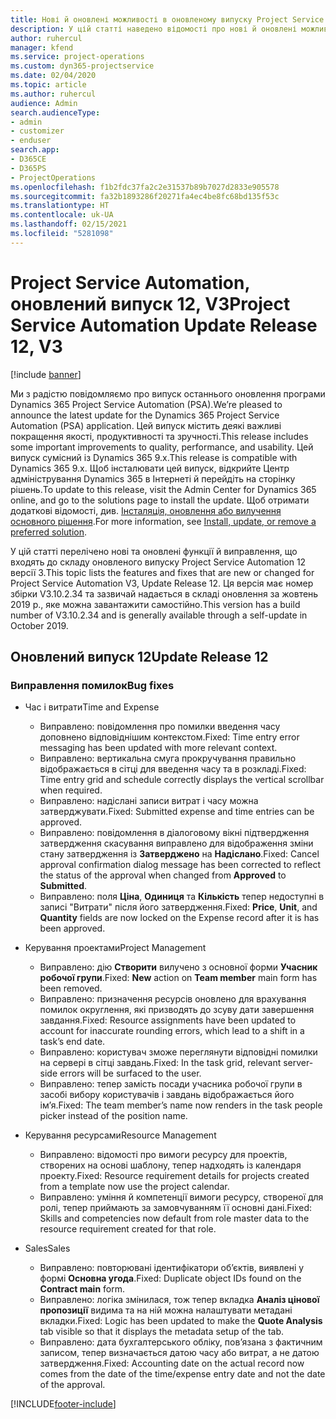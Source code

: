 ```yaml
---
title: Нові й оновлені можливості в оновленому випуску Project Service Automation 12 версії 3
description: У цій статті наведено відомості про нові й оновлені можливості Project Service Automation 12 версії 3.
author: ruhercul
manager: kfend
ms.service: project-operations
ms.custom: dyn365-projectservice
ms.date: 02/04/2020
ms.topic: article
ms.author: ruhercul
audience: Admin
search.audienceType:
- admin
- customizer
- enduser
search.app:
- D365CE
- D365PS
- ProjectOperations
ms.openlocfilehash: f1b2fdc37fa2c2e31537b89b7027d2833e905578
ms.sourcegitcommit: fa32b1893286f20271fa4ec4be8fc68bd135f53c
ms.translationtype: HT
ms.contentlocale: uk-UA
ms.lasthandoff: 02/15/2021
ms.locfileid: "5281098"
---
```

# <a name="project-service-automation-update-release-12-v3"></a><span data-ttu-id="0c595-103">Project Service Automation, оновлений випуск 12, V3</span><span class="sxs-lookup"><span data-stu-id="0c595-103">Project Service Automation Update Release 12, V3</span></span>

[!include [banner](../includes/psa-now-project-operations.md)]

<span data-ttu-id="0c595-104">Ми з радістю повідомляємо про випуск останнього оновлення програми Dynamics 365 Project Service Automation (PSA).</span><span class="sxs-lookup"><span data-stu-id="0c595-104">We’re pleased to announce the latest update for the Dynamics 365 Project Service Automation (PSA) application.</span></span> <span data-ttu-id="0c595-105">Цей випуск містить деякі важливі покращення якості, продуктивності та зручності.</span><span class="sxs-lookup"><span data-stu-id="0c595-105">This release includes some important improvements to quality, performance, and usability.</span></span> <span data-ttu-id="0c595-106">Цей випуск сумісний із Dynamics 365 9.x.</span><span class="sxs-lookup"><span data-stu-id="0c595-106">This release is compatible with Dynamics 365 9.x.</span></span> <span data-ttu-id="0c595-107">Щоб інсталювати цей випуск, відкрийте Центр адміністрування Dynamics 365 в Інтернеті й перейдіть на сторінку рішень.</span><span class="sxs-lookup"><span data-stu-id="0c595-107">To update to this release, visit the Admin Center for Dynamics 365 online, and go to the solutions page to install the update.</span></span> <span data-ttu-id="0c595-108">Щоб отримати додаткові відомості, див. [Інсталяція, оновлення або вилучення основного рішення](https://docs.microsoft.com/power-platform/admin/install-remove-preferred-solution).</span><span class="sxs-lookup"><span data-stu-id="0c595-108">For more information, see [Install, update, or remove a preferred solution](https://docs.microsoft.com/power-platform/admin/install-remove-preferred-solution).</span></span>

<span data-ttu-id="0c595-109">У цій статті перелічено нові та оновлені функції й виправлення, що входять до складу оновленого випуску Project Service Automation 12 версії 3.</span><span class="sxs-lookup"><span data-stu-id="0c595-109">This topic lists the features and fixes that are new or changed for Project Service Automation V3, Update Release 12.</span></span> <span data-ttu-id="0c595-110">Ця версія має номер збірки V3.10.2.34 та зазвичай надається в складі оновлення за жовтень 2019 р., яке можна завантажити самостійно.</span><span class="sxs-lookup"><span data-stu-id="0c595-110">This version has a build number of V3.10.2.34 and is generally available through a self-update in October 2019.</span></span>

## <a name="update-release-12"></a><span data-ttu-id="0c595-111">Оновлений випуск 12</span><span class="sxs-lookup"><span data-stu-id="0c595-111">Update Release 12</span></span>

### <a name="bug-fixes"></a><span data-ttu-id="0c595-112">Виправлення помилок</span><span class="sxs-lookup"><span data-stu-id="0c595-112">Bug fixes</span></span>

- <span data-ttu-id="0c595-113">Час і витрати</span><span class="sxs-lookup"><span data-stu-id="0c595-113">Time and Expense</span></span>

    - <span data-ttu-id="0c595-114">Виправлено: повідомлення про помилки введення часу доповнено відповіднішим контекстом.</span><span class="sxs-lookup"><span data-stu-id="0c595-114">Fixed: Time entry error messaging has been updated with more relevant context.</span></span>
    - <span data-ttu-id="0c595-115">Виправлено: вертикальна смуга прокручування правильно відображається в сітці для введення часу та в розкладі.</span><span class="sxs-lookup"><span data-stu-id="0c595-115">Fixed: Time entry grid and schedule correctly displays the vertical scrollbar when required.</span></span>
    - <span data-ttu-id="0c595-116">Виправлено: надіслані записи витрат і часу можна затверджувати.</span><span class="sxs-lookup"><span data-stu-id="0c595-116">Fixed: Submitted expense and time entries can be approved.</span></span>
    - <span data-ttu-id="0c595-117">Виправлено: повідомлення в діалоговому вікні підтвердження затвердження скасування виправлено для відображення зміни стану затвердження із **Затверджено** на **Надіслано**.</span><span class="sxs-lookup"><span data-stu-id="0c595-117">Fixed: Cancel approval confirmation dialog message has been corrected to reflect the status of the approval when changed from **Approved** to **Submitted**.</span></span>
    - <span data-ttu-id="0c595-118">Виправлено: поля **Ціна**, **Одиниця** та **Кількість** тепер недоступні в записі "Витрати" після його затвердження.</span><span class="sxs-lookup"><span data-stu-id="0c595-118">Fixed: **Price**, **Unit**, and **Quantity** fields are now locked on the Expense record after it is has been approved.</span></span>

- <span data-ttu-id="0c595-119">Керування проектами</span><span class="sxs-lookup"><span data-stu-id="0c595-119">Project Management</span></span>

    - <span data-ttu-id="0c595-120">Виправлено: дію **Створити** вилучено з основної форми **Учасник робочої групи**.</span><span class="sxs-lookup"><span data-stu-id="0c595-120">Fixed: **New** action on **Team member** main form has been removed.</span></span>
    - <span data-ttu-id="0c595-121">Виправлено: призначення ресурсів оновлено для врахування помилок округлення, які призводять до зсуву дати завершення завдання.</span><span class="sxs-lookup"><span data-stu-id="0c595-121">Fixed: Resource assignments have been updated to account for inaccurate rounding errors, which lead to a shift in a task’s end date.</span></span>
    - <span data-ttu-id="0c595-122">Виправлено: користувач зможе переглянути відповідні помилки на сервері в сітці завдань.</span><span class="sxs-lookup"><span data-stu-id="0c595-122">Fixed: In the task grid, relevant server-side errors will be surfaced to the user.</span></span>
    - <span data-ttu-id="0c595-123">Виправлено: тепер замість посади учасника робочої групи в засобі вибору користувачів і завдань відображається його ім’я.</span><span class="sxs-lookup"><span data-stu-id="0c595-123">Fixed: The team member’s name now renders in the task people picker instead of the position name.</span></span>

- <span data-ttu-id="0c595-124">Керування ресурсами</span><span class="sxs-lookup"><span data-stu-id="0c595-124">Resource Management</span></span>

    - <span data-ttu-id="0c595-125">Виправлено: відомості про вимоги ресурсу для проектів, створених на основі шаблону, тепер надходять із календаря проекту.</span><span class="sxs-lookup"><span data-stu-id="0c595-125">Fixed: Resource requirement details for projects created from a template now use the project calendar.</span></span>
    - <span data-ttu-id="0c595-126">Виправлено: уміння й компетенції вимоги ресурсу, створеної для ролі, тепер приймають за замовчуванням її основні дані.</span><span class="sxs-lookup"><span data-stu-id="0c595-126">Fixed: Skills and competencies now default from role master data to the resource requirement created for that role.</span></span>

- <span data-ttu-id="0c595-127">Sales</span><span class="sxs-lookup"><span data-stu-id="0c595-127">Sales</span></span>

    - <span data-ttu-id="0c595-128">Виправлено: повторювані ідентифікатори об’єктів, виявлені у формі **Основна угода**.</span><span class="sxs-lookup"><span data-stu-id="0c595-128">Fixed: Duplicate object IDs found on the **Contract main** form.</span></span>
    - <span data-ttu-id="0c595-129">Виправлено: логіка змінилася, тож тепер вкладка **Аналіз цінової пропозиції** видима та на ній можна налаштувати метадані вкладки.</span><span class="sxs-lookup"><span data-stu-id="0c595-129">Fixed: Logic has been updated to make the **Quote Analysis** tab visible so that it displays the metadata setup of the tab.</span></span>
    - <span data-ttu-id="0c595-130">Виправлено: дата бухгалтерського обліку, пов’язана з фактичним записом, тепер визначається датою часу або витрат, а не датою затвердження.</span><span class="sxs-lookup"><span data-stu-id="0c595-130">Fixed: Accounting date on the actual record now comes from the date of the time/expense entry date and not the date of the approval.</span></span>


[!INCLUDE[footer-include](../includes/footer-banner.md)]